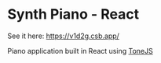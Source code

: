 # Synth Piano - React

See it here: https://v1d2g.csb.app/

Piano application built in React using [ToneJS](https://github.com/Tonejs/Tone.js/)